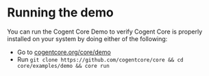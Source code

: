 # Running the demo

You can run the Cogent Core Demo to verify Cogent Core is properly installed on your system by doing either of the following:

* Go to [cogentcore.org/core/demo](https://cogentcore.org/core/demo)
* Run `git clone https://github.com/cogentcore/core && cd core/examples/demo && core run`
